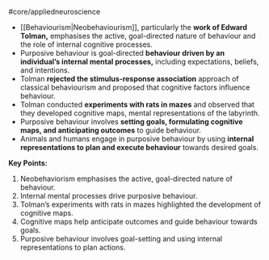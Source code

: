 #core/appliedneuroscience

- [[Behaviourism|Neobehaviourism]], particularly the **work of Edward Tolman,** emphasises the active, goal-directed nature of behaviour and the role of internal cognitive processes.
- Purposive behaviour is goal-directed **behaviour driven by an individual’s internal mental processes,** including expectations, beliefs, and intentions.
- Tolman **rejected the stimulus-response association** approach of classical behaviourism and proposed that cognitive factors influence behaviour.
- Tolman conducted **experiments with rats in mazes** and observed that they developed cognitive maps, mental representations of the labyrinth.
- Purposive behaviour involves **setting goals, formulating cognitive maps, and anticipating outcomes** to guide behaviour.
- Animals and humans engage in purposive behaviour by using **internal representations to plan and execute behaviour** towards desired goals.

**Key Points:**
1. Neobehaviorism emphasises the active, goal-directed nature of behaviour.
2. Internal mental processes drive purposive behaviour.
3. Tolman’s experiments with rats in mazes highlighted the development of cognitive maps.
4. Cognitive maps help anticipate outcomes and guide behaviour towards goals.
5. Purposive behaviour involves goal-setting and using internal representations to plan actions.
